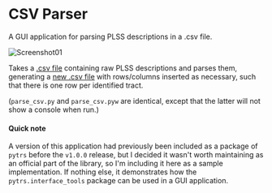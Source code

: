 # CSV Parser

A GUI application for parsing PLSS descriptions in a .csv file.

![Screenshot01](https://github.com/JamesPImes/pyTRS/tree/master/samples/csv_parser/images/ss01.png)

Takes a [.csv file](https://github.com/JamesPImes/pyTRS/tree/master/samples/csv_parser/sample_data/sample_data.csv) containing raw PLSS descriptions and parses them, generating a [new .csv file](https://github.com/JamesPImes/pyTRS/tree/master/samples/csv_parser/sample_data/sample_data_pytrs_parsed.csv) with rows/columns inserted as necessary, such that there is one row per identified tract.

(`parse_csv.py` and `parse_csv.pyw` are identical, except that the latter will not show a console when run.)


#### Quick note

A version of this application had previously been included as a package of `pytrs` before the `v1.0.0` release, but I decided it wasn't worth maintaining as an official part of the library, so I'm including it here as a sample implementation. If nothing else, it demonstrates how the `pytrs.interface_tools` package can be used in a GUI application.
